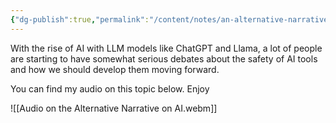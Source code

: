 ```yaml
---
{"dg-publish":true,"permalink":"/content/notes/an-alternative-narrative-on-ai/","noteIcon":"2"}
---
```


With the rise of AI with LLM models like ChatGPT and Llama, a lot of people are starting to have somewhat serious debates about the safety of AI tools and how we should develop them moving forward.

You can find my audio on this topic below. Enjoy

![[Audio on the Alternative Narrative on AI.webm]]

